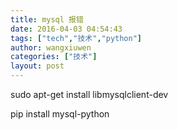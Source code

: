 ```yaml
---
title: mysql 报错
date: 2016-04-03 04:54:43
tags: ["tech","技术","python"]
author: wangxiuwen
categories: ["技术"]
layout: post
---
```




sudo apt-get install libmysqlclient-dev

pip install mysql-python

